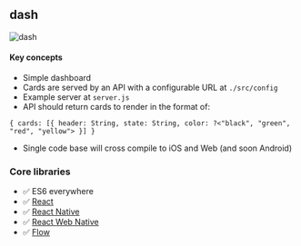 ## dash

![dash](https://cloud.githubusercontent.com/assets/704789/23106676/e9c67ff0-f6be-11e6-9f01-699c1bd1ffe2.png)

#### Key concepts
- Simple dashboard
- Cards are served by an API with a configurable URL at `./src/config`
- Example server at `server.js`
- API should return cards to render in the format of:
```
{ cards: [{ header: String, state: String, color: ?<"black", "green", "red", "yellow"> }] }
```
- Single code base will cross compile to iOS and Web (and soon Android)

### Core libraries
- ✅ ES6 everywhere
- ✅ [React](https://facebook.github.io/react/)
- ✅ [React Native](https://facebook.github.io/react-native/)
- ✅ [React Web Native](https://github.com/necolas/react-native-web)
- ✅ [Flow](https://flowtype.org)
